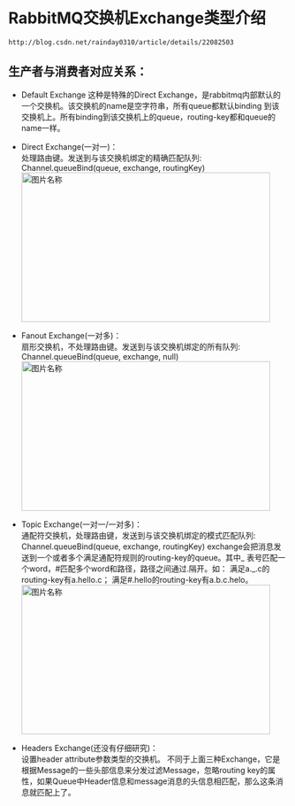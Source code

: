 # RabbitMQ交换机Exchange类型介绍
	http://blog.csdn.net/rainday0310/article/details/22082503

## 生产者与消费者对应关系：
* Default Exchange
  这种是特殊的Direct Exchange，是rabbitmq内部默认的一个交换机。该交换机的name是空字符串，所有queue都默认binding 到该交换机上。所有binding到该交换机上的queue，routing-key都和queue的name一样。  
  
* Direct Exchange(一对一)：    
  处理路由键。发送到与该交换机绑定的精确匹配队列: Channel.queueBind(queue, exchange, routingKey)  
  <img src="http://dl.iteye.com/upload/attachment/264104/0ec0f465-49c6-361c-ae2b-dd951a6ed1a9.png" width = "450" height = "270" alt="图片名称" align=center />  
  
* Fanout Exchange(一对多)：  
  扇形交换机，不处理路由键。发送到与该交换机绑定的所有队列: Channel.queueBind(queue, exchange, null)    
  <img src="http://dl.iteye.com/upload/attachment/264106/0bbdcd3d-9fc6-3107-b7e0-db67c174d46a.png" width = "450" height = "270" alt="图片名称" align=center />  
  
* Topic Exchange(一对一/一对多)：   
  通配符交换机，处理路由键，发送到与该交换机绑定的模式匹配队列: Channel.queueBind(queue, exchange, routingKey) 
  exchange会把消息发送到一个或者多个满足通配符规则的routing-key的queue。其中_ 表号匹配一个word，#匹配多个word和路径，路径之间通过.隔开。如：
  满足a._.c的routing-key有a.hello.c；
  满足#.hello的routing-key有a.b.c.helo。
  <img src="http://dl.iteye.com/upload/attachment/264108/11171ab4-af07-3ff6-bdf6-d1febda679c3.png" width = "450" height = "270" alt="图片名称" align=center />  
  
* Headers Exchange(还没有仔细研究)：  
  设置header attribute参数类型的交换机。
  不同于上面三种Exchange，它是根据Message的一些头部信息来分发过滤Message，忽略routing key的属性，如果Queue中Header信息和message消息的头信息相匹配，那么这条消息就匹配上了。

